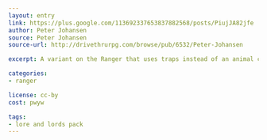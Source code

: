 ```yaml
---
layout: entry
link: https://plus.google.com/113692337653837882568/posts/PiujJA82jfe
author: Peter Johansen
source: Peter Johansen
source-url: http://drivethrurpg.com/browse/pub/6532/Peter-Johansen

excerpt: A variant on the Ranger that uses traps instead of an animal companion.

categories:
- ranger

license: cc-by
cost: pwyw

tags:
- lore and lords pack
---
```

